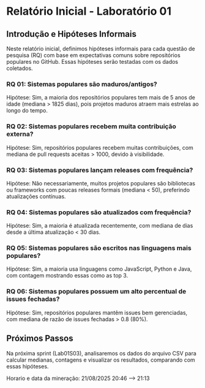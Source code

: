 # Relatório Inicial - Laboratório 01

## Introdução e Hipóteses Informais

Neste relatório inicial, definimos hipóteses informais para cada questão de pesquisa (RQ) com base em expectativas comuns sobre repositórios populares no GitHub. Essas hipóteses serão testadas com os dados coletados.

### RQ 01: Sistemas populares são maduros/antigos?
Hipótese: Sim, a maioria dos repositórios populares tem mais de 5 anos de idade (mediana > 1825 dias), pois projetos maduros atraem mais estrelas ao longo do tempo.

### RQ 02: Sistemas populares recebem muita contribuição externa?
Hipótese: Sim, repositórios populares recebem muitas contribuições, com mediana de pull requests aceitas > 1000, devido à visibilidade.

### RQ 03: Sistemas populares lançam releases com frequência?
Hipótese: Não necessariamente, muitos projetos populares são bibliotecas ou frameworks com poucas releases formais (mediana < 50), preferindo atualizações contínuas.

### RQ 04: Sistemas populares são atualizados com frequência?
Hipótese: Sim, a maioria é atualizada recentemente, com mediana de dias desde a última atualização < 30 dias.

### RQ 05: Sistemas populares são escritos nas linguagens mais populares?
Hipótese: Sim, a maioria usa linguagens como JavaScript, Python e Java, com contagem mostrando essas como as top 3.

### RQ 06: Sistemas populares possuem um alto percentual de issues fechadas?
Hipótese: Sim, repositórios populares mantêm issues bem gerenciadas, com mediana de razão de issues fechadas > 0.8 (80%).

## Próximos Passos
Na próxima sprint (Lab01S03), analisaremos os dados do arquivo CSV para calcular medianas, contagens e visualizar os resultados, comparando com essas hipóteses.

Horario e data da mineração: 21/08/2025
20:46 --> 21:13